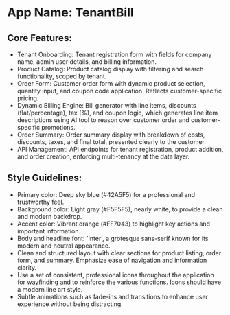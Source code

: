 # **App Name**: TenantBill

## Core Features:

- Tenant Onboarding: Tenant registration form with fields for company name, admin user details, and billing information.
- Product Catalog: Product catalog display with filtering and search functionality, scoped by tenant.
- Order Form: Customer order form with dynamic product selection, quantity input, and coupon code application. Reflects customer-specific pricing.
- Dynamic Billing Engine: Bill generator with line items, discounts (flat/percentage), tax (%), and coupon logic, which generates line item descriptions using AI tool to reason over customer order and customer-specific promotions.
- Order Summary: Order summary display with breakdown of costs, discounts, taxes, and final total, presented clearly to the customer.
- API Management: API endpoints for tenant registration, product addition, and order creation, enforcing multi-tenancy at the data layer.

## Style Guidelines:

- Primary color: Deep sky blue (#42A5F5) for a professional and trustworthy feel.
- Background color: Light gray (#F5F5F5), nearly white, to provide a clean and modern backdrop.
- Accent color: Vibrant orange (#FF7043) to highlight key actions and important information.
- Body and headline font: 'Inter', a grotesque sans-serif known for its modern and neutral appearance. 
- Clean and structured layout with clear sections for product listing, order form, and summary. Emphasize ease of navigation and information clarity.
- Use a set of consistent, professional icons throughout the application for wayfinding and to reinforce the various functions. Icons should have a modern line art style.
- Subtle animations such as fade-ins and transitions to enhance user experience without being distracting.